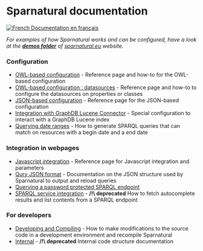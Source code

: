 
# Sparnatural documentation

[![French](https://github.com/madebybowtie/FlagKit/raw/master/Assets/PNG/FR.png) Documentation en français](/fr)

_For examples of how Sparnatural works and can be configured, have a look at the [**demos folder**](https://github.com/sparna-git/sparnatural.eu/tree/main/demos) of [sparnatural.eu](http://sparnatural.eu) website._

### Configuration

  - [OWL-based configuration](OWL-based-configuration) - Reference page and how-to for the OWL-based configuration
  - [OWL-based configuration : datasources](OWL-based-configuration-datasources)  - Reference page and how-to to configure the datasources on properties or classes
  - [JSON-based configuration](JSON-based-configuration) - Reference page for the JSON-based configuration
  - [Integration with GraphDB Lucene Connector](Integration-with-GraphDB-Lucene-Connector) - Special configuration to interact with a GraphDB Lucene index 
  - [Querying date ranges](Querying-date-ranges) - How to generate SPARQL queries that can match on resources with a begin date and a end date 

### Integration in webpages

  - [Javascript integration](Javascript-integration) - Reference page for Javascript integration and parameters
  - [Qury JSON format](Query-JSON-format) - Documentation on the JSON structure used by Sparnatural to output and reload queries
  - [Querying a password protected SPARQL endpoint](Querying-a-password-protected-SPARQL-endpoint)
  - [SPARQL service integration](SPARQL-service-integration) - **/!\ deprecated** How to fetch autocomplete results and list contents from a SPARQL endpoint

  
### For developers

  - [Developing and Compiling](Developing-and-Compiling) - How to make modifications to the source code in a development environment and recompile Sparnatural
  - [Internal](Internal) - **/!\ deprecated** Internal code structure documentation
